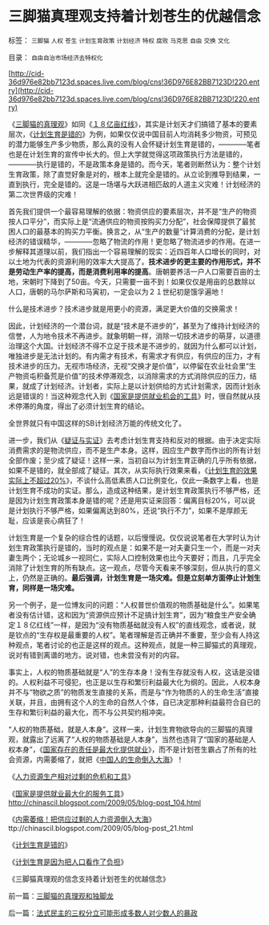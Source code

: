 # 三脚猫真理观支持着计划苍生的优越信念

标签： `三脚猫` `人权` `苍生` `计划生育政策` `计划经济` `特权` `腐败` `马克思` `自由` `交换` `文化` 

目录： `自由自治市场经济去特权化`

[http://cid-36d976e82bb7123d.spaces.live.com/blog/cns!36D976E82BB7123D!220.entry](http://cid-36d976e82bb7123d.spaces.live.com/blog/cns!36D976E82BB7123D!220.entry)

《[三脚猫的真理观](../../../2009/6/16/三脚猫的真理观和独脚龙.md)》如同《[１８亿亩红线](../../../2009/1/22/沙盘推演：政策认同茅于轼主张后的逻辑过程推理.md)》，其实是计划天才们搞错了基本的要素层次，《[计划生育是错的](../../../2009/6/12/计划生育是错的.md)》为例，如果仅仅说中国目前人均消耗多少物资，可预见的潜力能够生产多少物质，那么真的没有人会怀疑计划生育是错的，————笔者也是在计划生育的宣传中长大的。但上大学就觉得这项政策执行方法是错的，————执行是错的，不是政策本身是错的。而今天，笔者则断然认为：整个计划生育政策，除了直觉好象是对的，根本上就完全是错的。从立论到推导到结果，一直到执行，完全是错的。这是一场堪与大跃进相匹敌的人道主义灾难！计划经济的第二次世界级的灾难！

首先我们提供一个最容易理解的依据：物资供应的要素层次，并不是“生产的物资按人口平分”，而实际上是“流通供应的物资按购买力分配”，社会保障提供了最贫困人口的最基本的购买力平衡。换言之，从“生产的数量”计算消费的分配，是计划经济的错误精华，————忽略了物流的作用！更忽略了物流进步的作用。在进一步解释其道理以前，我们指出一个容易理解的现实：近四百年人口增长的同时，对以土地为代表的资源利用的效率大大提高了。**技术进步的更主要的作用形式，并不是劳动生产率的提高，而是消费利用率的提高**。唐朝要养活一户人口需要百亩的土地，宋朝时下降到了50亩。今天，只需要一亩不到！如果仅仅是用亩的总数除以人口，唐朝的马尔萨斯和马寅初，一定会以为２１世纪初是饿孚遍地！

什么是技术进步？技术进步就是用更小的资源，满足更大价值的交换需求！

因此，计划经济的一个潜台词，就是“技术是不进步的”，甚至为了维持计划经济的信誉，人为地令技术不再进步。就象明朝一样，消除一切技术进步的萌芽，以道德治理这个大国。计划经济不得不立足于技术是不进步的，就因为什么都可以计划，唯独进步是无法计划的。有内需才有技术，有需求才有供应，有供应的压力，才有技术进步的压力。无视市场经济，无视“交换才是价值”，以停留在农业社会里“生产物资屯积备荒是价值”的技术停滞观念，以消除需求的方式消除供应的压力，结果，就成了计划经济。计划者，实际上是以计划供给的方式计划需求，因而计划永远是错误的！当这种观念代入到《[国家是提供就业机会的工具](http://blog.sina.com.cn/s/blog_5563a64d0100dc10.html)》时，很自然就从技术停滞的角度，得出了必须计划生育的结论。

全世界就只有中国这样的SB计划经济万能的传统文化了。

进一步，我们从《[疑证与实证](../../../2009/5/20/疑证与实证及汉议论文三要素论.md)》去考虑计划生育支持和反对的根据。由于决定实际消费需求的是物流供应，而不是生产本身。这样，因应生产数字而作出的所有计划全部作废；至少成了疑证！这样一来，当初自以为计划生育正确的几乎所有依据，如果不是错的，就全部成了疑证。其次，从实际执行效果来看，《[计划生育的效果实际上不超过20%](../../../2009/6/13/人口是负担吗？什么是生产的价值？.md)》，不谈什么高低素质人口比例变化，仅此一条数字上看，也是计划生育不成功的实证。那么，造成这种结果，是计划生育政策执行不够严格，还是因为计划生育政策本身是错的呢？还是用实证来回答：偏离目标20%，可以说是计划执行不够严格，如果偏离达到80%，还说“执行不力”，如果不是厚颜无耻，应该是丧心病狂了！

计划生育是一个复杂的综合性的话题，以后慢慢说。仅仅说说笔者在大学时认为计划生育政策执行是错的，当时的观点是：如果不是一对夫妻只生一个，而是一对夫妻生两个；无论城乡一视同仁，实际人口控制效果也比今天要好；而且，几乎完全消除了计划生育的所有缺点。这一观点，尽管今天看来不够深刻，但从执行的意义上，仍然是正确的。**最后强调，计划生育是一场灾难。但是立刻单方面停止计划生育，同样是一场灾难。**

另一个例子，是一位博友问的问题：“人权普世价值观的物质基础是什么”。如果笔者没有估计错，这和因为“资源供应预计不足搞计划生育”，因为“粮食生产安全确定１８亿红线”一样，是因为“没有物质基础就没有人权”的直线观念，或者说，就是钦点的“生存权是最重要的人权”。笔者理解是否正确并不重要，至少会有人持这种观点，笔者讨论的也正是这样的观点。这种观点，就是一种三脚猫式的真理观，说对有错到离谱的地方。说对错，也未尝没有对的内容。

事实上，人权的物质基础就是“人”的生存本身！没有生存就没有人权，这话是没错的。人权利益不可侵犯，也正是以生存和繁衍利益最大化为纲的。因此，人权本身并不与“物欲之质”的物质发生直接的关系，而是与“作为物质的人的生命生活”直接关联，并且，由拥有这个人的生命的自然人个体，自已决定那种利益最符合自已的生存和繁衍利益的最大化，而不与公共契约相冲突。

“人权的物质基础，就是人本身”。这样一来，计划生育物欲导向的三脚猫的真理观，就露出了远离了“人权的物质基础是人本身”，当然也违背了“国家的基础是人权本身”，《[国家存在的责任是最大化提供就业](http://blog.sina.com.cn/s/blog_5563a64d0100dc10.html)》，而不是计划苍生霸占了所有的社会资源，内需萎缩了，就把《[中国人的生命倒入大海](../../../2009/6/10/内需萎缩！把供应过剩的人力资源倒入大海.md)》！



《[人力资源生产相对过剩的危机和工具](../../../2009/5/22/人力资源生产相对过剩的危机.md)》

《[国家是提供就业最大化的服务工具](http://blog.sina.com.cn/s/blog_5563a64d0100dc10.html)》http://chinascil.blogspot.com/2009/05/blog-post_104.html

《[内需萎缩！把供应过剩的人力资源倒入大海](../../../2009/6/10/内需萎缩！把供应过剩的人力资源倒入大海.md)》ttp://chinascil.blogspot.com/2009/05/blog-post_21.html

《[计划生育是错的](../../../2009/6/12/计划生育是错的.md)》

《[计划生育是因为把人口看作了负担](../../../2009/6/13/人口是负担吗？什么是生产的价值？.md)》

《三脚猫真理观的信念支持着计划苍生的优越信念》

前一篇：[三脚猫的真理观和独脚龙](../../../2009/6/16/三脚猫的真理观和独脚龙.md)

后一篇：[法式民主的三权分立可能形成多数人对少数人的暴政](../../../2009/6/16/法式民主的三权分立可能形成多数人对少数人的暴政.md)